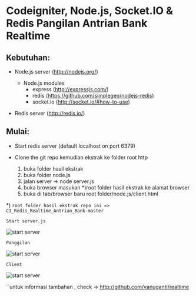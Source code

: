 Codeigniter, Node.js, Socket.IO & Redis
Pangilan Antrian Bank Realtime
=======================================

Kebutuhan:
-------------
- Node.js server (http://nodejs.org/)
    - Node.js modules
        - express (http://expressjs.com/)
        - redis (https://github.com/simplegeo/nodejs-redis)
        - socket.io (http://socket.io/#how-to-use)

- Redis server (http://redis.io/)

Mulai:
------------

- Start redis server (default localhost on port 6379)

- Clone the git repo kemudian ekstrak ke folder root http

   1. buka folder hasil ekstrak
   2. buka folder node.js
   3. jalan server -> node server.js
   4. buka browser masukan *)root folder hasil ekstrak ke alamat browser
   5. buka di tab/browser baru root folder/node.js/client.html

*) `root folder hasil ekstrak repo ini => CI_Redis_Realtime_Antrian_Bank-master`

`Start server.js`

![start server](https://raw.githubusercontent.com/siagung/CI_Redis_Realtime_Antrian_Bank/master/assets/image/start-server.png)


`Panggilan`

![start server](https://raw.githubusercontent.com/siagung/CI_Redis_Realtime_Antrian_Bank/master/assets/image/panggil.png)

`Client`

![start server](https://raw.githubusercontent.com/siagung/CI_Redis_Realtime_Antrian_Bank/master/assets/image/client.png)

``untuk informasi tambahan , check -> http://github.com/vanuganti/realtime













